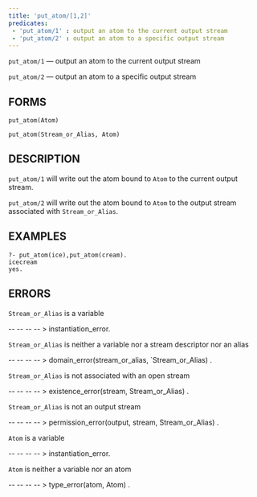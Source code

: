 ```yaml
---
title: 'put_atom/[1,2]'
predicates:
 - 'put_atom/1' : output an atom to the current output stream
 - 'put_atom/2' : output an atom to a specific output stream
---
```

`put_atom/1` — output an atom to the current output stream

`put_atom/2` — output an atom to a specific output stream

## FORMS
```
put_atom(Atom)

put_atom(Stream_or_Alias, Atom)
```
## DESCRIPTION

`put_atom/1` will write out the atom bound to `Atom` to the current output stream.

`put_atom/2` will write out the atom bound to `Atom` to the output stream associated with `Stream_or_Alias`.


## EXAMPLES

```
?- put_atom(ice),put_atom(cream).
icecream
yes.
```
## ERRORS

`Stream_or_Alias` is a variable

-- -- -- -- &gt; instantiation_error.

`Stream_or_Alias` is neither a variable nor a stream descriptor nor an alias

-- -- -- -- &gt; domain_error(stream_or_alias, `Stream_or_Alias) .

`Stream_or_Alias` is not associated with an open stream

-- -- -- -- &gt; existence_error(stream, Stream_or_Alias) .

`Stream_or_Alias` is not an output stream

-- -- -- -- &gt; permission_error(output, stream, Stream_or_Alias) .

`Atom` is a variable

-- -- -- -- &gt; instantiation_error.

`Atom` is neither a variable nor an atom

-- -- -- -- &gt; type_error(atom, Atom) .

